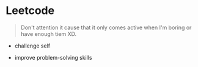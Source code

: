 # Leetcode

> Don't attention it cause that it only comes active when I'm boring or have enough tiem XD.

- challenge self

- improve problem-solving skills
